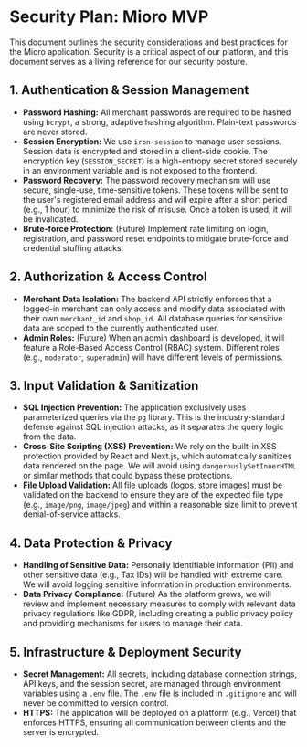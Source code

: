 # Security Plan: Mioro MVP

This document outlines the security considerations and best practices for the Mioro application. Security is a critical aspect of our platform, and this document serves as a living reference for our security posture.

## 1. Authentication & Session Management

- **Password Hashing:** All merchant passwords are required to be hashed using `bcrypt`, a strong, adaptive hashing algorithm. Plain-text passwords are never stored.
- **Session Encryption:** We use `iron-session` to manage user sessions. Session data is encrypted and stored in a client-side cookie. The encryption key (`SESSION_SECRET`) is a high-entropy secret stored securely in an environment variable and is not exposed to the frontend.
- **Password Recovery:** The password recovery mechanism will use secure, single-use, time-sensitive tokens. These tokens will be sent to the user's registered email address and will expire after a short period (e.g., 1 hour) to minimize the risk of misuse. Once a token is used, it will be invalidated.
- **Brute-force Protection:** (Future) Implement rate limiting on login, registration, and password reset endpoints to mitigate brute-force and credential stuffing attacks.

## 2. Authorization & Access Control

- **Merchant Data Isolation:** The backend API strictly enforces that a logged-in merchant can only access and modify data associated with their own `merchant_id` and `shop_id`. All database queries for sensitive data are scoped to the currently authenticated user.
- **Admin Roles:** (Future) When an admin dashboard is developed, it will feature a Role-Based Access Control (RBAC) system. Different roles (e.g., `moderator`, `superadmin`) will have different levels of permissions.

## 3. Input Validation & Sanitization

- **SQL Injection Prevention:** The application exclusively uses parameterized queries via the `pg` library. This is the industry-standard defense against SQL injection attacks, as it separates the query logic from the data.
- **Cross-Site Scripting (XSS) Prevention:** We rely on the built-in XSS protection provided by React and Next.js, which automatically sanitizes data rendered on the page. We will avoid using `dangerouslySetInnerHTML` or similar methods that could bypass these protections.
- **File Upload Validation:** All file uploads (logos, store images) must be validated on the backend to ensure they are of the expected file type (e.g., `image/png`, `image/jpeg`) and within a reasonable size limit to prevent denial-of-service attacks.

## 4. Data Protection & Privacy

- **Handling of Sensitive Data:** Personally Identifiable Information (PII) and other sensitive data (e.g., Tax IDs) will be handled with extreme care. We will avoid logging sensitive information in production environments.
- **Data Privacy Compliance:** (Future) As the platform grows, we will review and implement necessary measures to comply with relevant data privacy regulations like GDPR, including creating a public privacy policy and providing mechanisms for users to manage their data.

## 5. Infrastructure & Deployment Security

- **Secret Management:** All secrets, including database connection strings, API keys, and the session secret, are managed through environment variables using a `.env` file. The `.env` file is included in `.gitignore` and will never be committed to version control.
- **HTTPS:** The application will be deployed on a platform (e.g., Vercel) that enforces HTTPS, ensuring all communication between clients and the server is encrypted.
